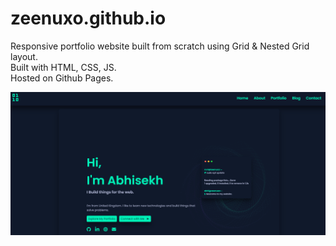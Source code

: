 # zeenuxo.github.io

Responsive portfolio website built from scratch using Grid & Nested Grid layout.
<br>
Built with HTML, CSS, JS.
<br>
Hosted on Github Pages.

![My Image](preview/preview.png)

